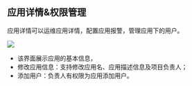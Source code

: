 ## 应用详情&权限管理

应用详情可以运维应用详情，配置应用报警，管理应用下的用户。

![](../../img/function/client/client-appDetail.png)

- 该界面展示应用的基本信息，
- 修改应用信息：支持修改应用名、应用描述信息及项目负责人；
-  添加用户：负责人有权限为应用添加用户。